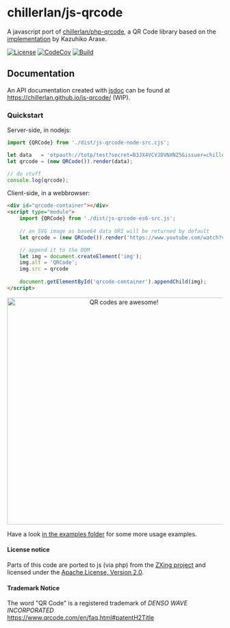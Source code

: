 # chillerlan/js-qrcode

A javascript port of [chillerlan/php-qrcode](https://github.com/chillerlan/php-qrcode), a QR Code library based on the [implementation](https://github.com/kazuhikoarase/qrcode-generator) by Kazuhiko Arase.

[![License][license-badge]][license]
[![CodeCov][coverage-badge]][coverage]
[![Build][gh-action-badge]][gh-action]

[license-badge]: https://img.shields.io/github/license/chillerlan/js-qrcode.svg
[license]: https://github.com/chillerlan/js-qrcode/blob/main/LICENSE
[coverage-badge]: https://img.shields.io/codecov/c/github/chillerlan/js-qrcode?logo=codecov&logoColor=ccc
[coverage]: https://codecov.io/github/chillerlan/js-qrcode
[gh-action-badge]: https://img.shields.io/github/actions/workflow/status/chillerlan/js-qrcode/build.yml?branch=main&logo=github&logoColor=ccc
[gh-action]: https://github.com/chillerlan/js-qrcode/actions/workflows/build.yml?query=branch%3Amain

## Documentation

An API documentation created with [jsdoc](https://github.com/jsdoc/jsdoc) can be found at https://chillerlan.github.io/js-qrcode/ (WIP).

### Quickstart

Server-side, in nodejs:
```js
import {QRCode} from './dist/js-qrcode-node-src.cjs';

let data   = 'otpauth://totp/test?secret=B3JX4VCVJDVNXNZ5&issuer=chillerlan.net';
let qrcode = (new QRCode()).render(data);

// do stuff
console.log(qrcode);
```

Client-side, in a webbrowser:
```html
<div id="qrcode-container"></div>
<script type="module">
	import {QRCode} from './dist/js-qrcode-es6-src.js';
	
	// an SVG image as base64 data URI will be returned by default
	let qrcode = (new QRCode()).render('https://www.youtube.com/watch?v=dQw4w9WgXcQ');

	// append it to the DOM
	let img = document.createElement('img');
	img.alt = 'QRCode';
	img.src = qrcode
	
	document.getElementById('qrcode-container').appendChild(img);
</script>
```
<p align="center">
	<img alt="QR codes are awesome!" style="width: auto; height: 530px;" src="https://raw.githubusercontent.com/chillerlan/php-qrcode/main/.github/images/example.svg">
</p>

Have a look [in the examples folder](https://github.com/chillerlan/js-qrcode/tree/main/examples) for some more usage examples.


#### License notice
Parts of this code are ported to js (via php) from the [ZXing project](https://github.com/zxing/zxing) and licensed under the [Apache License, Version 2.0](./NOTICE).

#### Trademark Notice

The word "QR Code" is a registered trademark of *DENSO WAVE INCORPORATED*<br>
https://www.qrcode.com/en/faq.html#patentH2Title
